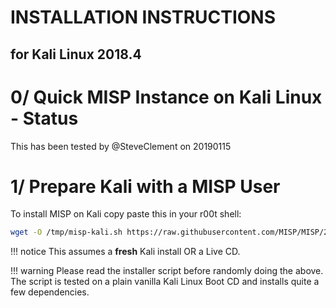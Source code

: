 # INSTALLATION INSTRUCTIONS
## for Kali Linux 2018.4
# 0/ Quick MISP Instance on Kali Linux - Status

This has been tested by @SteveClement on 20190115

# 1/ Prepare Kali with a MISP User

To install MISP on Kali copy paste this in your r00t shell:
```bash
wget -O /tmp/misp-kali.sh https://raw.githubusercontent.com/MISP/MISP/2.4/INSTALL/INSTALL.debian.sh && bash /tmp/misp-kali.sh
```

!!! notice
    This assumes a **fresh** Kali install OR a Live CD.

!!! warning
    Please read the installer script before randomly doing the above.
    The script is tested on a plain vanilla Kali Linux Boot CD and installs quite a few dependencies.
